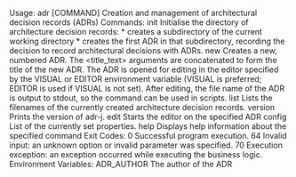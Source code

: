 Usage: adr [COMMAND]
Creation and management of architectural decision records (ADRs)
Commands:
  init     Initialise the directory of architecture decision records:
            * creates a subdirectory of the current working directory
            * creates the first ADR in that subdirectory, recording the
             decision to record architectural decisions with ADRs.
  new      Creates a new, numbered ADR.  The <title_text> arguments are
             concatenated to form the title of the new ADR. The ADR is opened
             for editing in the editor specified by the VISUAL or EDITOR
             environment variable (VISUAL is preferred; EDITOR is used if
             VISUAL is not set).  After editing, the file name of the ADR is
             output to stdout, so the command can be used in scripts.
  list     Lists the filenames of the currently created architecture decision
             records.
  version  Prints the version of adr-j.
  edit     Starts the editor on the specified ADR
  config   List of the currently set properties.
  help     Displays help information about the specified command
Exit Codes:
   0   Successful program execution.
  64   Invalid input: an unknown option or invalid parameter was specified.
  70   Execution exception: an exception occurred while executing the business
         logic.
Environment Variables:
  ADR_AUTHOR   The author of the ADR
